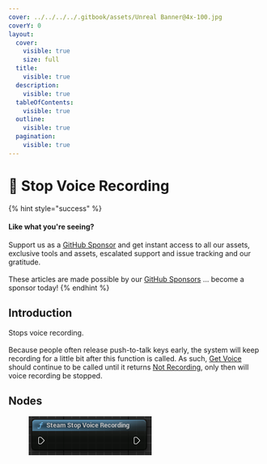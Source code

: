 ```yaml
---
cover: ../../../../.gitbook/assets/Unreal Banner@4x-100.jpg
coverY: 0
layout:
  cover:
    visible: true
    size: full
  title:
    visible: true
  description:
    visible: true
  tableOfContents:
    visible: true
  outline:
    visible: true
  pagination:
    visible: true
---
```


# 🔵 Stop Voice Recording

{% hint style="success" %}
#### Like what you're seeing?

Support us as a [GitHub Sponsor](../../../../become-a-sponsor/) and get instant access to all our assets, exclusive tools and assets, escalated support and issue tracking and our gratitude.\
\
These articles are made possible by our [GitHub Sponsors](../../../../become-a-sponsor/) ... become a sponsor today!
{% endhint %}

## Introduction

Stops voice recording.\
\
Because people often release push-to-talk keys early, the system will keep recording for a little bit after this function is called. As such, [Get Voice](get-voice.md) should continue to be called until it returns [Not Recording](../enumerators/uevoiceresult.md), only then will voice recording be stopped.

## Nodes

<figure><img src="../../../../.gitbook/assets/image (15).png" alt=""><figcaption></figcaption></figure>
